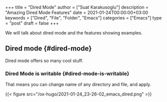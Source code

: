 +++
title = "Dired Mode"
author = ["Suat Karakusoglu"]
description = "Amazing Dired Mode Features"
date = 2021-01-24T00:00:00+03:00
keywords = ["Dired", "File", "Folder", "Emacs"]
categories = ["Emacs"]
type = "post"
draft = false
+++

We will talk about dired mode and the features showing examples.


## Dired mode {#dired-mode}

Dired mode offers so many cool stuff.


### Dired Mode is writable {#dired-mode-is-writable}

That means you can change name of any directory and file, and apply.

{{< figure src="/ox-hugo/2021-01-24_23-26-02_emacs_dired.png" >}}
